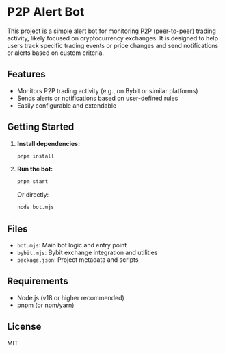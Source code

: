 # P2P Alert Bot

This project is a simple alert bot for monitoring P2P (peer-to-peer) trading activity, likely focused on cryptocurrency exchanges. It is designed to help users track specific trading events or price changes and send notifications or alerts based on custom criteria.

## Features
- Monitors P2P trading activity (e.g., on Bybit or similar platforms)
- Sends alerts or notifications based on user-defined rules
- Easily configurable and extendable

## Getting Started
1. **Install dependencies:**
   ```sh
   pnpm install
   ```
2. **Run the bot:**
   ```sh
   pnpm start
   ```
   Or directly:
   ```sh
   node bot.mjs
   ```

## Files
- `bot.mjs`: Main bot logic and entry point
- `bybit.mjs`: Bybit exchange integration and utilities
- `package.json`: Project metadata and scripts

## Requirements
- Node.js (v18 or higher recommended)
- pnpm (or npm/yarn)

## License
MIT
